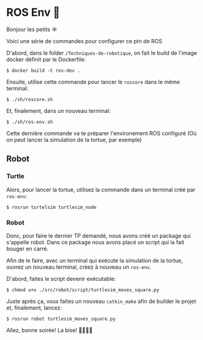 # ROS Env 🤖

Bonjour les petits ☀️

Voici une série de commandes pour configurer ce ptn de ROS

D'abord, dans le folder `/Techniques-de-robotique`, on fait le build de l'image docker définit par le Dockerfile:

```shell
$ docker build -t ros-dev .
```

Ensuite, utilise cette commande pour lancer le `roscore` dans le même terminal:

```shell
$ ./sh/roscore.sh
```

Et, finalement, dans un nouveau terminal:

```shell
$ ./sh/ros-env.sh
```

Cette dernière commande va te préparer l'environement ROS configuré (Où on peut lancer la simulation de la tortue, par exemple)

## Robot

### Turtle

Alors, pour lancer la tortue, utilisez la commande dans un terminal créé par `ros-env`:

```shell
$ rosrun turtelsim turtlesim_node
```

### Robot

Donc, pour faire le dernier TP demandé, nous avons créé un package qui s'appelle robot. Dans ce package nous avons placé un script qui la fait bouger en carré.

Afin de le faire, avec un terminal qui exécute la simulation de la tortue, ouvrez un nouveau terminal, créez à nouveau un `ros-env`.

D'abord, faites le script devenir exécutable:

```shell
$ chmod u+x ./src/robot/script/turtlesim_moves_square.py
```

Juste après ça, vous faites un nouveau `catkin_make` afin de builder le projet et, finalement, lancez:

```shell
$ rosrun robot turtlesim_moves_square.py
```

Allez, bonne soirée! La bise! 💃🏼🕺🏽